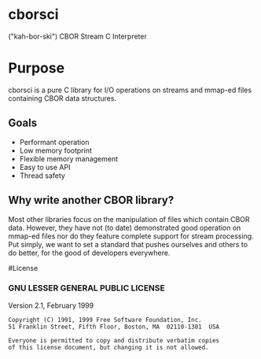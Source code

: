 # cborsci
("kah-bor-ski") CBOR Stream C Interpreter

# Purpose

cborsci is a pure C library for I/O operations on streams and mmap-ed files 
containing CBOR data structures. 

## Goals

* Performant operation
* Low memory footprint
* Flexible memory management
* Easy to use API
* Thread safety

## Why write another CBOR library?

Most other libraries focus on the manipulation of files which contain CBOR data.
However, they have not (to date) demonstrated good operation on mmap-ed files
nor do they feature complete support for stream processing. Put simply, we want
to set a standard that pushes ourselves and others to do better, for the good
of developers everywhere.

#License

### GNU LESSER GENERAL PUBLIC LICENSE

Version 2.1, February 1999

    Copyright (C) 1991, 1999 Free Software Foundation, Inc.
    51 Franklin Street, Fifth Floor, Boston, MA  02110-1301  USA

    Everyone is permitted to copy and distribute verbatim copies
    of this license document, but changing it is not allowed.
